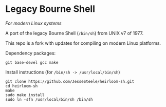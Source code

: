 # Legacy Bourne Shell
*For modern Linux systems*

A port of the legacy Bourne Shell (`/bin/sh`) from UNIX v7 of 1977.

This repo is a fork with updates for compiling on modern Linux platforms.

Dependency packages:

```console
git base-devel gcc make
```

Install instructions (for `/bin/sh -> /usr/local/bin/sh`)

```console
git clone https://github.com/JesseSteele/heirloom-sh.git
cd heirloom-sh
make
sudo make install
sudo ln -sfn /usr/local/bin/sh /bin/sh
```
